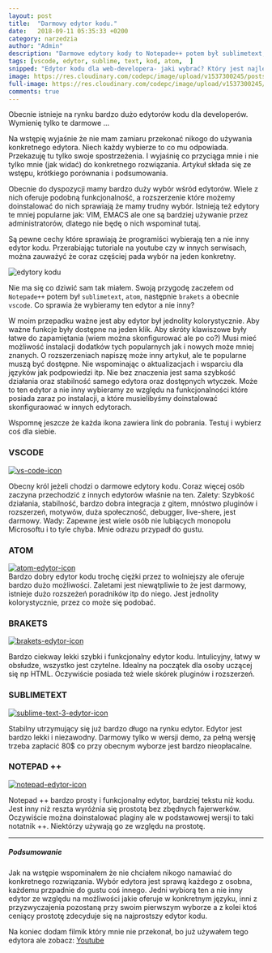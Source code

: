 ```yaml
---
layout: post
title:  "Darmowy edytor kodu."
date:   2018-09-11 05:35:33 +0200
category: narzedzia
author: "Admin"
description: "Darmowe edytory kody to Notepade++ potem był sublimetext, atom,  następnie brakets  a obecnie vscode. Co sprawia że wybieramy ten edytor a nie inny?"
tags: [vscode, edytor, sublime, text, kod, atom,  ]
snipped: "Edytor kodu dla web-developera- jaki wybrać? Który jest najlepszy?"
image: https://res.cloudinary.com/codepc/image/upload/v1537300245/posts/edytor-kodu/images-laptop-code-editor-codepc.pl-big.jpg
full-image: https://res.cloudinary.com/codepc/image/upload/v1537300245/posts/edytor-kodu/images-laptop-code-editor-codepc.pl.jpg
comments: true
---
```

Obecnie istnieje na rynku bardzo dużo edytorów kodu dla developerów. Wymienię tylko te darmowe ...


Na wstępię wyjaśnie że nie mam zamiaru przekonać nikogo do używania konkretnego edytora. Niech każdy wybierze to co mu odpowiada. Przekazuję tu tylko swoje spostrzeżenia. I wyjaśnię co przyciąga mnie i nie tylko mnie (jak widać) do konkretnego rozwiązania.
Artykuł składa się ze wstępu, krótkiego porównania i podsumowania. 

Obecnie do dyspozycji mamy bardzo duży wybór wśród edytorów. Wiele z nich oferuje podobną funkcjonalność, a rozszerzenie które możemy doinstalować do nich sprawiają że mamy trudny wybór. Istnieją też edytory te mniej popularne jak: VIM, EMACS ale one są bardziej używanie przez administratorów, dlatego nie będę o nich wspominał tutaj.

Są pewne cechy które sprawiają że programiści wybierają ten a nie inny edytor kodu. Przerabiając tutoriale na youtube czy w innych serwisach, można zauważyć że coraz częściej pada wybór na jeden konkretny.



<img src="https://res.cloudinary.com/codepc/image/upload/v1537300245/posts/edytor-kodu/edytory-kodu-lista-image-codepc.png" class="img-fluid" alt="edytory kodu">

Nie ma się co dziwić sam tak miałem. Swoją przygodę zaczełem od `Notepade++` potem był `sublimetext`, `atom`,  następnie `brakets`  a obecnie `vscode`. Co sprawia że wybieramy ten edytor a nie inny?

W moim przepadku ważne jest aby edytor był jednolity kolorystycznie. Aby ważne funkcje były dostępne na jeden klik. Aby skróty klawiszowe były łatwe do zapamiętania (wiem można skonfigurować ale po co?) Musi mieć możliwość instalacji dodatków tych popularnych jak i nowych może mniej znanych.
O rozszerzeniach napiszę może inny artykuł, ale te popularne muszą być dostępne. Nie wspominając o aktualizacjach i wsparciu dla języków jak podpowiedzi itp.
Nie bez znaczenia jest sama szybkość działania oraz stabilność samego edytora oraz dostępnych wtyczek. Może to ten edytor a nie inny wybieramy ze względu na funkcjonalności które posiada zaraz po instalacji, a które musielibyśmy doinstalować skonfiguraować w innych edytorach.

Wspomnę jeszcze że każda ikona zawiera link do pobrania. Testuj i wybierz coś dla siebie.

### VSCODE
<div class="text-center pb-2">
<a target="_blank" href="https://code.visualstudio.com/download"><img src="https://res.cloudinary.com/codepc/image/upload/v1537300245/posts/edytor-kodu/visual-studio-code-icon-jaki-najlepszy-edytor-kodu-codepc.pl.png" class="img-fluid " alt="vs-code-icon"></a>
</div>

Obecny król jeżeli chodzi o darmowe edytory kodu. Coraz więcej osób zaczyna przechodzić z innych edytorów właśnie na ten. 
Zalety: Szybkość działania, stabilność, bardzo dobra integracja z gitem, mnóstwo pluginów i rozszerzeń, motywów, duża społeczność, debugger, live-shere, jest darmowy.
Wady: Zapewne jest wiele osób nie lubiących monopolu Microsoftu i to tyle chyba. Mnie odrazu przypadł do gustu. 

### ATOM
<div class="text-center pb-2">
<a target="_blank" href="https://atom.io">
<img src="https://res.cloudinary.com/codepc/image/upload/v1537300245/posts/edytor-kodu/atom-icon-edytor-kodu-codepc.pl.png" class="img-fluid " alt="atom-edytor-icon">
</a>
</div>
Bardzo dobry edytor kodu trochę ciężki przez to wolniejszy ale oferuje bardzo dużo możliwości. Zaletami jest niewątpliwie to że jest darmowy, istnieje dużo rozszeżeń poradników itp do niego. Jest jednolity kolorystycznie, przez co może się podobać.

### BRAKETS
<div class="text-center pb-2">
<a target="_blank" href="http://brackets.io/">
<img src="https://res.cloudinary.com/codepc/image/upload/v1537300245/posts/edytor-kodu/Brackets_Icon-edytor-kodu-codepc.pl.png" class="img-fluid " alt="brakets-edytor-icon">
</a>
</div>

Bardzo ciekway lekki szybki i funkcjonalny edytor kodu. Intulicyjny, łatwy w obsłudze, wszystko jest czytelne. Idealny na początek dla osoby uczącej się np HTML. Oczywiście posiada też wiele skórek pluginów i rozszerzeń. 

### SUBLIMETEXT
<div class="text-center pb-2">
<a target="_blank" href="https://www.sublimetext.com/3">
<img src="https://res.cloudinary.com/codepc/image/upload/v1537300245/posts/edytor-kodu/Sublime_Text_3_logo-edytor-kodu-codepc.pl.png" class="img-fluid " alt="sublime-text-3-edytor-icon">
</a>
</div>

Stabilny utrzymujący się już bardzo długo na rynku edytor. Edytor jest bardzo lekki i niezawodny. Darmowy tylko w wersji demo, za pełną wersję trzeba zapłacić 80$ co przy obecnym wyborze jest bardzo nieopłacalne.

### NOTEPAD ++
<div class="text-center pb-2">
<a target="_blank" href="https://notepad-plus-plus.org/download/v7.5.8.html">
<img src="https://res.cloudinary.com/codepc/image/upload/v1537300245/posts/edytor-kodu/Notepad_plus_plus-edytor-kodu-codepc.pl.png" class="img-fluid " alt="notepad-edytor-icon">
</a>
</div>

Notepad ++ bardzo prosty i funkcjonalny edytor, bardziej tekstu niż kodu. Jest inny niż reszta wyróżnia się prostotą  bez zbędnych fajerwerków. Oczywiście można doinstalować plaginy ale w podstawowej wersji to taki notatnik ++. Niektórzy używają go ze względu na prostotę.

<hr pb-4>

##### Podsumowanie

Jak na wstępie wspominałem że nie chciałem nikogo namawiać do konkretnego rozwiązania. Wybór edytora jest sprawą każdego z osobna, każdemu przpadnie do gustu coś innego. Jedni wybiorą ten a nie inny edytor ze względu na możliwości jakie oferuje w konkretnym języku, inni z przyzwyczajenia pozostaną przy swoim pierwszym wyborze a z kolei ktoś ceniący prostotę zdecyduje się na najprostszy edytor kodu.

Na koniec dodam filmik który mnie nie przekonał, bo już używałem tego edytora ale zobacz: <a target="_blank" href="https://www.youtube.com/watch?v=anvYeA1pWlk"> Youtube </a>